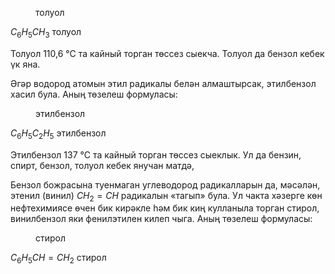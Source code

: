 <figure data-bbox="[51, 580, 156, 650]" data-page="16"><figcaption>толуол</figcaption></figure>

$C_6H_5CH_3$ толуол

Толуол 110,6 °С та кайный торган төссез сыекча. Толуол да бензол кебек үк яна.

Әгәр водород атомын этил радикалы белән алмаштырсак, этилбензол хасил була. Аның төзелеш формуласы:

<figure data-bbox="[51, 580, 156, 650]" data-page="16"><figcaption>этилбензол</figcaption></figure>

$C_6H_5C_2H_5$ этилбензол

Этилбензол 137 °С та кайный торган төссез сыеклык. Ул да бензин, спирт, бензол, толуол кебек янучан матдә,

Бензол божрасына туенмаган углеводород радикалларын да, мәсәлән, этенил (винил) $CH_2=CH$ радикалын «тагып» була. Ул чакта хәзерге көн нефтехимиясе өчен бик кирәкле һәм бик киң кулланыла торган стирол, винилбензол яки фенилэтилен килеп чыга. Аның төзелеш формуласы:

<figure data-bbox="[51, 580, 156, 650]" data-page="16"><figcaption>стирол</figcaption></figure>

$C_6H_5CH=CH_2$ стирол

